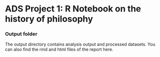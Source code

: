 # ADS Project 1:  R Notebook on the history of philosophy

### Output folder

The output directory contains analysis output and processed datasets. You can also find the rmd and html files of the report here. 

